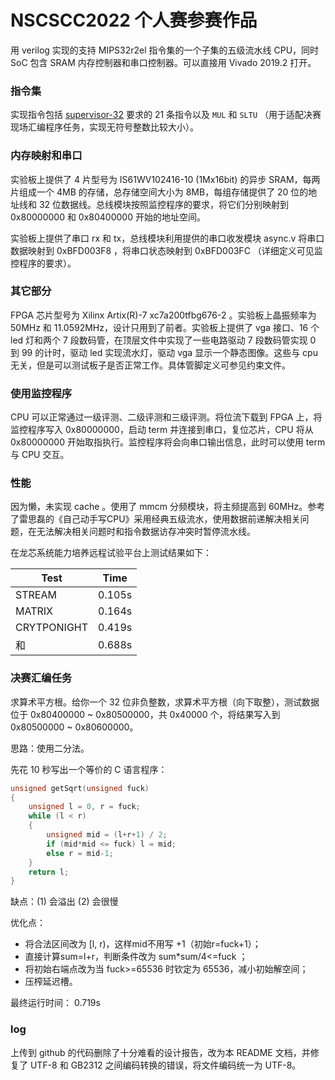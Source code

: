 # NSCSCC2022 个人赛参赛作品

用 verilog 实现的支持 MIPS32r2el 指令集的一个子集的五级流水线 CPU，同时 SoC 包含 SRAM 内存控制器和串口控制器。可以直接用 Vivado 2019.2 打开。

### 指令集

实现指令包括 [supervisor-32](https://github.com/z4yx/supervisor-mips32) 要求的 21 条指令以及 `MUL` 和 `SLTU` （用于适配决赛现场汇编程序任务，实现无符号整数比较大小）。

### 内存映射和串口

实验板上提供了 4 片型号为 IS61WV102416-10 (1Mx16bit) 的异步 SRAM，每两片组成一个 4MB 的存储，总存储空间大小为 8MB，每组存储提供了 20 位的地址线和 32 位数据线。总线模块按照监控程序的要求，将它们分别映射到 0x80000000 和 0x80400000 开始的地址空间。

实验板上提供了串口 rx 和 tx，总线模块利用提供的串口收发模块 async.v 将串口数据映射到 0xBFD003F8 ，将串口状态映射到 0xBFD003FC （详细定义可见监控程序的要求）。

### 其它部分

FPGA 芯片型号为 Xilinx Artix(R)-7 xc7a200tfbg676-2 。实验板上晶振频率为 50MHz 和 11.0592MHz，设计只用到了前者。实验板上提供了 vga 接口、16 个 led 灯和两个 7 段数码管，在顶层文件中实现了一些电路驱动 7 段数码管实现 0 到 99 的计时，驱动 led 实现流水灯，驱动 vga 显示一个静态图像。这些与 cpu 无关，但是可以测试板子是否正常工作。具体管脚定义可参见约束文件。

### 使用监控程序

CPU 可以正常通过一级评测、二级评测和三级评测。将位流下载到 FPGA 上，将监控程序写入 0x80000000，启动 term 并连接到串口，复位芯片，CPU 将从 0x80000000 开始取指执行。监控程序将会向串口输出信息，此时可以使用 term 与 CPU 交互。

### 性能

因为懒，未实现 cache 。使用了 mmcm 分频模块，将主频提高到 60MHz。参考了雷思磊的《自己动手写CPU》采用经典五级流水，使用数据前递解决相关问题，在无法解决相关问题时和指令数据访存冲突时暂停流水线。

在龙芯系统能力培养远程试验平台上测试结果如下：

| Test        | Time   |
| ----------- | ------ |
| STREAM      | 0.105s |
| MATRIX      | 0.164s |
| CRYTPONIGHT | 0.419s |
| 和          | 0.688s |

### 决赛汇编任务

求算术平方根。给你一个 32 位非负整数，求算术平方根（向下取整），测试数据位于 0x80400000 \~ 0x80500000，共 0x40000 个，将结果写入到 0x80500000 \~ 0x80600000。

思路：使用二分法。

先花 10 秒写出一个等价的 C 语言程序：

```C
unsigned getSqrt(unsigned fuck)
{
    unsigned l = 0, r = fuck;
    while (l < r)
    {
        unsigned mid = (l+r+1) / 2;
        if (mid*mid <= fuck) l = mid;
        else r = mid-1;
	}
    return l;
}
```

缺点：(1) 会溢出 (2) 会很慢

优化点：

- 将合法区间改为 [l, r)，这样mid不用写 +1（初始r=fuck+1）；
- 直接计算sum=l+r，判断条件改为 sum*sum/4<=fuck ；
- 将初始右端点改为当 fuck>=65536 时钦定为 65536，减小初始解空间；
- 压榨延迟槽。

最终运行时间： 0.719s

### log

上传到 github 的代码删除了十分难看的设计报告，改为本 README 文档，并修复了 UTF-8 和 GB2312 之间编码转换的错误，将文件编码统一为 UTF-8。
